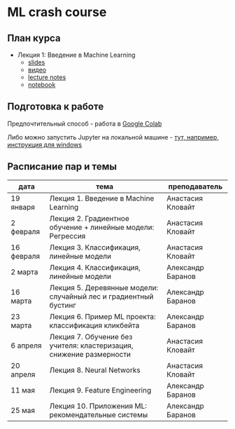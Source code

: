 # ML crash course

## План курса

* Лекция 1: Введение в Machine Learning
    * [slides](#)
    * [видео](#)
    * [lecture notes](#)
    * [notebook](#) 

## Подготовка к работе

Предпочтительный способ - работа в [Google Colab](https://colab.research.google.com/)

Либо можно  запустить Jupyter на локальной машине - [тут, например, инструкция для windows](https://medium.com/@neuralnets/beginners-quick-guide-for-handling-issues-launching-jupyter-notebook-for-python-using-anaconda-8be3d57a209b)

## Расписание пар и темы

|дата|тема|преподаватель|
|--|--|--|
|19 января|Лекция 1. Введение в Machine Learning |Анастасия Кловайт|
|2 февраля|Лекция 2. Градиентное обучение + линейные модели: Регрессия|Анастасия Кловайт|
|16 февраля|Лекция 3. Классификация, линейные модели|Анастасия Кловайт|
|2 марта|Лекция 4. Классификация, линейные модели|Александр Баранов|
|16 марта|Лекция 5. Деревянные модели: случайный лес и градиентный бустинг|Александр Баранов|
|23 марта|Лекция 6. Пример ML проекта: классификация кликбейта|Александр Баранов|
|6 апреля|Лекция 7. Обучение без учителя: кластеризация, снижение размерности|Анастасия Кловайт|
|20 апреля|Лекция 8. Neural Networks|Анастасия Кловайт|
|11 мая|Лекция 9. Feature Engineering|Александр Баранов|
|25 мая|Лекция 10. Приложения ML: рекомендательные системы|Александр Баранов|
